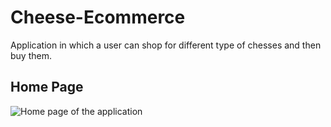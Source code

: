# Cheese-Ecommerce
Application in which a user can shop for different type of chesses and then buy them.

## Home Page
![Home page of the application](https://github.com/IsmailAlr/Cheese-Ecommerce/blob/main/src/Photo/home.png)
